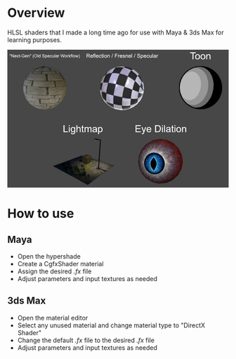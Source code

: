 # Overview
HLSL shaders that I made a long time ago for use with Maya & 3ds Max for learning purposes.

![Preview Image](https://github.com/Zhibade/old-dcc-shaders/raw/main/Docs/PreviewImage.png)

# How to use
## Maya
* Open the hypershade
* Create a CgfxShader material
* Assign the desired *.fx* file
* Adjust parameters and input textures as needed

## 3ds Max
* Open the material editor
* Select any unused material and change material type to "DirectX Shader"
* Change the default *.fx* file to the desired *.fx* file
* Adjust parameters and input textures as needed
